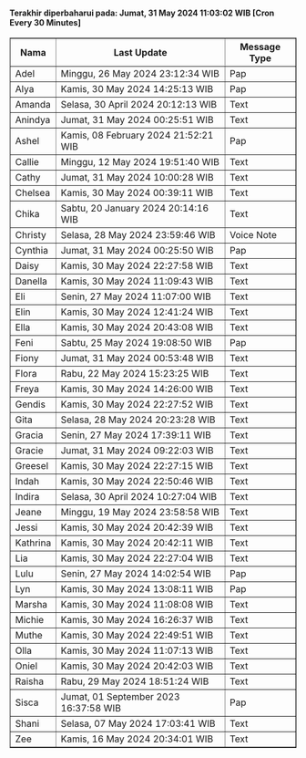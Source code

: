 #### Terakhir diperbaharui pada: Jumat, 31 May 2024 11:03:02 WIB [Cron Every 30 Minutes]

<table border='1'><tr><th>Nama</th><th>Last Update</th><th>Message Type</th></tr><tr><td>Adel</td><td>Minggu, 26 May 2024 23:12:34 WIB</td><td>Pap</td></tr><tr><td>Alya</td><td>Kamis, 30 May 2024 14:25:13 WIB</td><td>Pap</td></tr><tr><td>Amanda</td><td>Selasa, 30 April 2024 20:12:13 WIB</td><td>Text</td></tr><tr><td>Anindya</td><td>Jumat, 31 May 2024 00:25:51 WIB</td><td>Text</td></tr><tr><td>Ashel</td><td>Kamis, 08 February 2024 21:52:21 WIB</td><td>Pap</td></tr><tr><td>Callie</td><td>Minggu, 12 May 2024 19:51:40 WIB</td><td>Text</td></tr><tr><td>Cathy</td><td>Jumat, 31 May 2024 10:00:28 WIB</td><td>Text</td></tr><tr><td>Chelsea</td><td>Kamis, 30 May 2024 00:39:11 WIB</td><td>Text</td></tr><tr><td>Chika</td><td>Sabtu, 20 January 2024 20:14:16 WIB</td><td>Text</td></tr><tr><td>Christy</td><td>Selasa, 28 May 2024 23:59:46 WIB</td><td>Voice Note</td></tr><tr><td>Cynthia</td><td>Jumat, 31 May 2024 00:25:50 WIB</td><td>Pap</td></tr><tr><td>Daisy</td><td>Kamis, 30 May 2024 22:27:58 WIB</td><td>Text</td></tr><tr><td>Danella</td><td>Kamis, 30 May 2024 11:09:43 WIB</td><td>Text</td></tr><tr><td>Eli</td><td>Senin, 27 May 2024 11:07:00 WIB</td><td>Text</td></tr><tr><td>Elin</td><td>Kamis, 30 May 2024 12:41:24 WIB</td><td>Text</td></tr><tr><td>Ella</td><td>Kamis, 30 May 2024 20:43:08 WIB</td><td>Text</td></tr><tr><td>Feni</td><td>Sabtu, 25 May 2024 19:08:50 WIB</td><td>Pap</td></tr><tr><td>Fiony</td><td>Jumat, 31 May 2024 00:53:48 WIB</td><td>Text</td></tr><tr><td>Flora</td><td>Rabu, 22 May 2024 15:23:25 WIB</td><td>Text</td></tr><tr><td>Freya</td><td>Kamis, 30 May 2024 14:26:00 WIB</td><td>Text</td></tr><tr><td>Gendis</td><td>Kamis, 30 May 2024 22:27:52 WIB</td><td>Text</td></tr><tr><td>Gita</td><td>Selasa, 28 May 2024 20:23:28 WIB</td><td>Text</td></tr><tr><td>Gracia</td><td>Senin, 27 May 2024 17:39:11 WIB</td><td>Text</td></tr><tr><td>Gracie</td><td>Jumat, 31 May 2024 09:22:03 WIB</td><td>Text</td></tr><tr><td>Greesel</td><td>Kamis, 30 May 2024 22:27:15 WIB</td><td>Text</td></tr><tr><td>Indah</td><td>Kamis, 30 May 2024 22:50:46 WIB</td><td>Text</td></tr><tr><td>Indira</td><td>Selasa, 30 April 2024 10:27:04 WIB</td><td>Text</td></tr><tr><td>Jeane</td><td>Minggu, 19 May 2024 23:58:58 WIB</td><td>Text</td></tr><tr><td>Jessi</td><td>Kamis, 30 May 2024 20:42:39 WIB</td><td>Text</td></tr><tr><td>Kathrina</td><td>Kamis, 30 May 2024 20:42:11 WIB</td><td>Text</td></tr><tr><td>Lia</td><td>Kamis, 30 May 2024 22:27:04 WIB</td><td>Text</td></tr><tr><td>Lulu</td><td>Senin, 27 May 2024 14:02:54 WIB</td><td>Pap</td></tr><tr><td>Lyn</td><td>Kamis, 30 May 2024 13:08:11 WIB</td><td>Pap</td></tr><tr><td>Marsha</td><td>Kamis, 30 May 2024 11:08:08 WIB</td><td>Text</td></tr><tr><td>Michie</td><td>Kamis, 30 May 2024 16:26:37 WIB</td><td>Text</td></tr><tr><td>Muthe</td><td>Kamis, 30 May 2024 22:49:51 WIB</td><td>Text</td></tr><tr><td>Olla</td><td>Kamis, 30 May 2024 11:07:13 WIB</td><td>Text</td></tr><tr><td>Oniel</td><td>Kamis, 30 May 2024 20:42:03 WIB</td><td>Text</td></tr><tr><td>Raisha</td><td>Rabu, 29 May 2024 18:51:24 WIB</td><td>Text</td></tr><tr><td>Sisca</td><td>Jumat, 01 September 2023 16:37:58 WIB</td><td>Pap</td></tr><tr><td>Shani</td><td>Selasa, 07 May 2024 17:03:41 WIB</td><td>Text</td></tr><tr><td>Zee</td><td>Kamis, 16 May 2024 20:34:01 WIB</td><td>Text</td></tr></table>